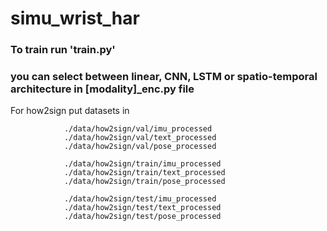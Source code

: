 # simu_wrist_har

### To train run 'train.py'

### you can select between linear, CNN, LSTM or spatio-temporal architecture in [modality]_enc.py file



For how2sign put datasets in  

                ./data/how2sign/val/imu_processed
                ./data/how2sign/val/text_processed
                ./data/how2sign/val/pose_processed

                ./data/how2sign/train/imu_processed
                ./data/how2sign/train/text_processed
                ./data/how2sign/train/pose_processed

                ./data/how2sign/test/imu_processed
                ./data/how2sign/test/text_processed
                ./data/how2sign/test/pose_processed
